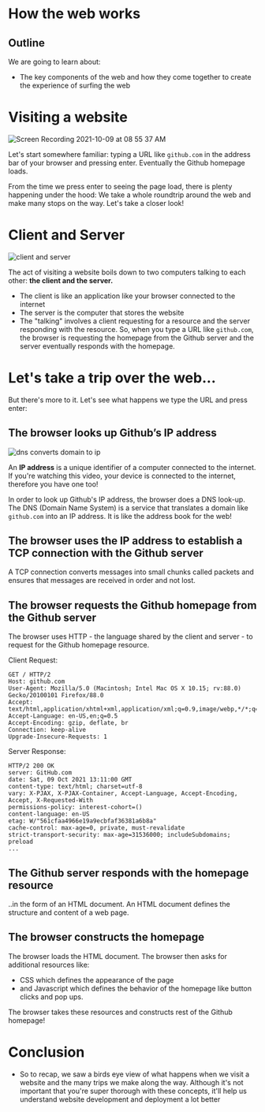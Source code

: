 # How the web works

## Outline

We are going to learn about:

-   The key components of the web and how they come together to create the experience of surfing the web

# Visiting a website

![Screen Recording 2021-10-09 at 08 55 37 AM](https://user-images.githubusercontent.com/7483633/136658703-5297a903-5888-4a50-a6a9-3beb5761f7ff.gif)

Let's start somewhere familiar: typing a URL like `github.com` in the address bar of your browser and pressing enter. Eventually the Github homepage loads.

From the time we press enter to seeing the page load, there is plenty happening under the hood: We take a whole roundtrip around the web and make many stops on the way. Let's take a closer look!

# Client and Server

![client and server](https://madooei.github.io/cs421_sp20_homepage/assets/client-server-1.png)

The act of visiting a website boils down to two computers talking to each other: **the client and the server.**

-   The client is like an application like your browser connected to the internet
-   The server is the computer that stores the website
-   The "talking" involves a client requesting for a resource and the server responding with the resource. So, when you type a URL like `github.com`, the browser is requesting the homepage from the Github server and the server eventually responds with the homepage.

# Let's take a trip over the web...

But there's more to it. Let's see what happens we type the URL and press enter:

## The browser looks up Github’s IP address

![dns converts domain to ip](https://sitechecker.pro/wp-content/uploads/2019/09/domain-to-ip.jpg)

An **IP address** is a unique identifier of a computer connected to the internet. If you're watching this video, your device is connected to the internet, therefore you have one too!

In order to look up Github's IP address, the browser does a DNS look-up. The DNS (Domain Name System) is a service that translates a domain like `github.com` into an IP address. It is like the address book for the web!

## The browser uses the IP address to establish a TCP connection with the Github server

A TCP connection converts messages into small chunks called packets and ensures that messages are received in order and not lost.

## The browser requests the Github homepage from the Github server

The browser uses HTTP - the language shared by the client and server - to request for the Github homepage resource.

Client Request:

```
GET / HTTP/2
Host: github.com
User-Agent: Mozilla/5.0 (Macintosh; Intel Mac OS X 10.15; rv:88.0) Gecko/20100101 Firefox/88.0
Accept: text/html,application/xhtml+xml,application/xml;q=0.9,image/webp,*/*;q=0.8
Accept-Language: en-US,en;q=0.5
Accept-Encoding: gzip, deflate, br
Connection: keep-alive
Upgrade-Insecure-Requests: 1
```

Server Response:

```
HTTP/2 200 OK
server: GitHub.com
date: Sat, 09 Oct 2021 13:11:00 GMT
content-type: text/html; charset=utf-8
vary: X-PJAX, X-PJAX-Container, Accept-Language, Accept-Encoding, Accept, X-Requested-With
permissions-policy: interest-cohort=()
content-language: en-US
etag: W/"561cfaa4966e19a9ecbfaf36381a6b8a"
cache-control: max-age=0, private, must-revalidate
strict-transport-security: max-age=31536000; includeSubdomains; preload
...
```

## The Github server responds with the homepage resource

..in the form of an HTML document. An HTML document defines the structure and content of a web page.

## The browser constructs the homepage

The browser loads the HTML document. The browser then asks for additional resources like:

-   CSS which defines the appearance of the page
-   and Javascript which defines the behavior of the homepage like button clicks and pop ups.

The browser takes these resources and constructs rest of the Github homepage!

# Conclusion

-   So to recap, we saw a birds eye view of what happens when we visit a website and the many trips we make along the way. Although it's not important that you're super thorough with these concepts, it'll help us understand website development and deployment a lot better
